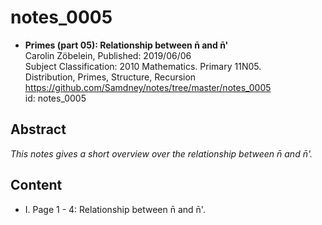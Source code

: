 # notes_0005

* **Primes (part 05): Relationship between n̄ and n̄'**  
Carolin Zöbelein, Published: 2019/06/06  
Subject Classification: 2010 Mathematics. Primary 11N05.  
Distribution, Primes, Structure, Recursion  
https://github.com/Samdney/notes/tree/master/notes_0005   
id: notes_0005  

## Abstract
*This notes gives a short overview over the relationship between n̄ and n̄'.*

## Content
* I. Page 1 - 4: Relationship between n̄ and n̄'.
